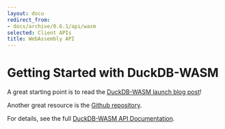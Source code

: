 ```yaml
---
layout: docu
redirect_from:
- docs/archive/0.6.1/api/wasm
selected: Client APIs
title: WebAssembly API
---
```


# Getting Started with DuckDB-WASM

A great starting point is to read the [DuckDB-WASM launch blog post](https://duckdb.org/2021/10/29/duckdb-wasm.html)!

Another great resource is the [Github repository](https://github.com/duckdb/duckdb-wasm).

For details, see the full [DuckDB-WASM API Documentation](https://shell.duckdb.org/docs/modules/index.html).